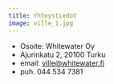 ```yaml
---
title: Yhteystiedot
image: ville_1.jpg
---
```


- Osoite: Whitewater Oy
- Ajurinkatu 2, 20100 Turku
- email: ville@whitewater.fi
- puh. 044 534 7381

